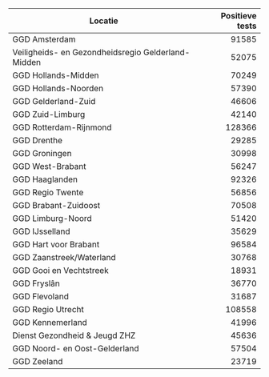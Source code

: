 | Locatie | Positieve tests |
|---------|----------------:|
| GGD Amsterdam                            | 91585 |
| Veiligheids- en Gezondheidsregio Gelderland-Midden | 52075 |
| GGD Hollands-Midden                      | 70249 |
| GGD Hollands-Noorden                     | 57390 |
| GGD Gelderland-Zuid                      | 46606 |
| GGD Zuid-Limburg                         | 42140 |
| GGD Rotterdam-Rijnmond                   | 128366 |
| GGD Drenthe                              | 29285 |
| GGD Groningen                            | 30998 |
| GGD West-Brabant                         | 56247 |
| GGD Haaglanden                           | 92326 |
| GGD Regio Twente                         | 56856 |
| GGD Brabant-Zuidoost                     | 70508 |
| GGD Limburg-Noord                        | 51420 |
| GGD IJsselland                           | 35629 |
| GGD Hart voor Brabant                    | 96584 |
| GGD Zaanstreek/Waterland                 | 30768 |
| GGD Gooi en Vechtstreek                  | 18931 |
| GGD Fryslân                              | 36770 |
| GGD Flevoland                            | 31687 |
| GGD Regio Utrecht                        | 108558 |
| GGD Kennemerland                         | 41996 |
| Dienst Gezondheid & Jeugd ZHZ            | 45636 |
| GGD Noord- en Oost-Gelderland            | 57504 |
| GGD Zeeland                              | 23719 |
